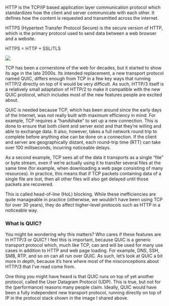 HTTP is the TCP/IP based application layer communication protocol which standardizes how the client and server communicate with each other. It defines how the content is requested and transmitted across the internet.

HTTPS (Hypertext Transfer Protocol Secure) is the secure version of HTTP, which is the primary protocol used to send data between a web browser and a website.

HTTPS = HTTP + SSL/TLS

![](https://res.cloudinary.com/indysigner/image/fetch/f_auto,q_80/w_2000/https://archive.smashing.media/assets/344dbf88-fdf9-42bb-adb4-46f01eedd629/37fc4bc9-65cb-4290-a1ed-6ad39762f18a/protocol-stack-preview.png)

TCP has been a cornerstone of the web for decades, but it started to show its age in the late 2000s. Its intended replacement, a new transport protocol named QUIC, differs enough from TCP in a few key ways that running HTTP/2 directly on top of it would be very difficult. As such, HTTP/3 itself is a relatively small adaptation of HTTP/2 to make it compatible with the new QUIC protocol, which includes most of the new features people are excited about.

QUIC is needed because TCP, which has been around since the early days of the Internet, was not really built with maximum efficiency in mind. For example, TCP requires a “handshake” to set up a new connection. This is done to ensure that both client and server exist and that they’re willing and able to exchange data. It also, however, takes a full network round trip to complete before anything else can be done on a connection. If the client and server are geographically distant, each round-trip time (RTT) can take over 100 milliseconds, incurring noticeable delays.

As a second example, TCP sees all of the data it transports as a single “file” or byte stream, even if we’re actually using it to transfer several files at the same time (for example, when downloading a web page consisting of many resources). In practice, this means that if TCP packets containing data of a single file are lost, then all other files will also get delayed until those packets are recovered.

This is called head-of-line (HoL) blocking. While these inefficiencies are quite manageable in practice (otherwise, we wouldn’t have been using TCP for over 30 years), they do affect higher-level protocols such as HTTP in a noticeable way.

### What Is QUIC? #
You might be wondering why this matters? Who cares if these features are in HTTP/3 or QUIC? I feel this is important, because QUIC is a generic transport protocol which, much like TCP, can and will be used for many use cases in addition to HTTP and web page loading. For example, DNS, SSH, SMB, RTP, and so on can all run over QUIC. As such, let’s look at QUIC a bit more in depth, because it’s here where most of the misconceptions about HTTP/3 that I’ve read come from.

One thing you might have heard is that QUIC runs on top of yet another protocol, called the User Datagram Protocol (UDP). This is true, but not for the (performance) reasons many people claim. Ideally, QUIC would have been a fully independent new transport protocol, running directly on top of IP in the protocol stack shown in the image I shared above.